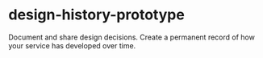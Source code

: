 # design-history-prototype
Document and share design decisions. Create a permanent record of how your service has developed over time.
